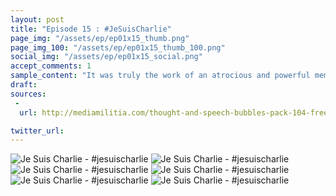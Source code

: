 ```yaml
---
layout: post
title: "Episode 15 : #JeSuisCharlie"
page_img: "/assets/ep/ep01x15_thumb.png"
page_img_100: "/assets/ep/ep01x15_thumb_100.png"
social_img: "/assets/ep/ep01x15_social.png"
accept_comments: 1
sample_content: "It was truly the work of an atrocious and powerful meme."
draft: 
sources: 
 - 
  url: http://mediamilitia.com/thought-and-speech-bubbles-pack-104-free-vectors-and-images/

twitter_url: 
---
```



<div style="margin-left: auto; margin-right: auto; width: 600px;">
  <img src="/assets/ep/ep01x15_01.png" alt="Je Suis Charlie - #jesuischarlie" />
  <img src="/assets/ep/ep01x15_02.png" alt="Je Suis Charlie - #jesuischarlie" />
  <img src="/assets/ep/ep01x15_03.png" alt="Je Suis Charlie - #jesuischarlie" />
  <img src="/assets/ep/ep01x15_04.png" alt="Je Suis Charlie - #jesuischarlie" />
  <img src="/assets/ep/ep01x15_05.png" alt="Je Suis Charlie - #jesuischarlie" />
  <img src="/assets/ep/ep01x15_06.png" alt="Je Suis Charlie - #jesuischarlie" />
</div>

<div style="display: none">
  Script:

  Jesus: Your work to defeat the Marty McFly meme was just OK. It was solid, but not perfect. It has the makings of a good meme. At least you learned Lesson 1.
  Lesson 1: Fight memes with memes.
  Jesus: On to Lesson 2. There's a meme down the street that--
  Batman: No!!!
  Robin: You haven't explained shit. You didn't even tell us why you tried to kill us.
  Jesus: Use your brain, kid. Memes can't be killed in a car accident.
  Batman: We're not going anywhere, until you explain what you want from us.
  Jesus: ...
  Jesus: Fine. Batman, get one of the newspapers from that box.
  Meme: This meme has been censored because the artist is afraid of jihadists. #JeSuisCharlie
  Batman: Who did this?
  Jesus: It hardly matters. This was truly the work of an atrocious and powerful meme. I can't fight memes by myself anymore. I grow weaker every year. I'm a joke. I've made mistakes in the past. But now I need your help.
  Batman: ... OK. What do you need me to do?
</div>
